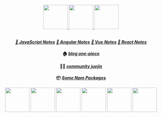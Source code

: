 <div align="center">
  
<br />

<a href="https://github.com/rick-chou/one-piece">
  <img
    height="80"
    width="80"
    alt=""
    src="https://cdn.jsdelivr.net/gh/rick-chou/rick-assets/png/3.png"
  />
   <img
    height="80"
    width="80"
    alt=""
    src="https://cdn.jsdelivr.net/gh/rick-chou/rick-assets/png/27.png"
  />
  <img
    height="80"
    width="80"
    alt=""
    src="https://cdn.jsdelivr.net/gh/rick-chou/rick-assets/png/5.png"
  />
</a>
  
<br />
  
<br />
  
<a href="https://github.com/rick-chou/one-piece/tree/main/docs/javascript"><strong><i>📒 JavaScript Notes</i></strong></a>
<a href="https://github.com/rick-chou/one-piece/tree/main/docs/angular"><strong><i>📒 Angular Notes</strong></i></a>
<a href="https://github.com/rick-chou/one-piece/tree/main/docs/vue"><strong><i>📒 Vue Notes</strong></a></i>
<a href="https://github.com/rick-chou/one-piece/tree/main/docs/react"><strong><i>📒 React Notes</strong></a></i>

#### 🏠 <a href="https://rick-chou.github.io/one-piece/#/"><strong><i>blog one-piece</i></strong></a>
  
#### 👨‍💻 <a href="https://juejin.cn/user/1574156383563496"><strong><i>community juejin</i></strong></a>
  
#### 📦 <a href="https://www.npmjs.com/settings/one-piece-rick/packages"><strong><i>Some Npm Packages</i></strong></a>

</div>

<div align="center">
  <img src="https://cdn.jsdelivr.net/gh/rick-chou/rick-assets/webp/js.webp" width="80" />
  <img src="https://cdn.jsdelivr.net/gh/rick-chou/rick-assets/webp/react.webp" width="80" />
  <img src="https://cdn.jsdelivr.net/gh/rick-chou/rick-assets/webp/vue.webp" width="80" />
  <img src="https://cdn.jsdelivr.net/gh/rick-chou/rick-assets/webp/python.webp" width="80" />
  <img src="https://cdn.jsdelivr.net/gh/rick-chou/rick-assets/webp/github.webp" width="80" />
  <img src="https://cdn.jsdelivr.net/gh/rick-chou/rick-assets/webp/vscode.webp" width="80" />
</div>



<!---
LuckyChou710/LuckyChou710 is a ✨ special ✨ repository because its `README.md` (this file) appears on your GitHub profile.
You can click the Preview link to take a look at your changes.
--->
